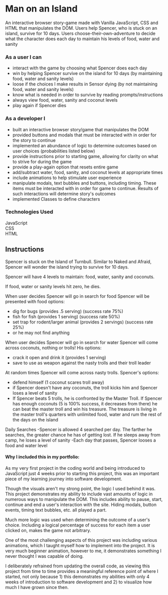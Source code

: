 # Man on an Island  
An interactive browser story-game made with Vanilla JavaScript, CSS and HTML that manipulates the DOM.
Users help Spencer, who is stuck on an island, survive for 10 days. Users choose-their-own-adventure to decide what the character does each day to maintain his levels of food, water and sanity

### As a user I can
- interact with the game by choosing what Spencer does each day
- win by helping Spencer survive on the island for 10 days (by maintaining food, water and sanity levels)
- loose if the choices I make results in Sensor dying (by not maintaining food, water and sanity levels)
- know what is needed in order to survive by reading prompts/instructions
- always view food, water, sanity and coconut levels
- play again if Spencer dies

### As a developer I
- built an interactive browser story/game that manipulates the DOM
- provided buttons and modals that must be interacted with in order for the story to continue
- implemented an abundance of logic to determine outcomes based on user choices (probabilities listed below)
- provide instructions prior to starting game, allowing for clarity on what to strive for during the game
- provide a play-again option that resets entire game
- add/subtract water, food, sanity, and coconut levels at appropriate times
- include animations to help stimulate user experience
- manipulate modals, text bubbles and buttons, including timing. These items must be interacted with in order for game to continue. Results of such interactions will determine story's outcomes
- implemented Classes to define characters

### Technologies Used
JavaScript\
CSS\
HTML

## Instructions
Spencer is stuck on the Island of Turnbull. Similar to Naked and Afraid, Spencer will wonder the island trying to survive for 10 days.

Spencer will have 4 levels to maintain: food, water, sanity and coconuts.

If food, water or sanity levels hit zero, he dies.

When user decides Spencer will go in search for food Spencer will be presented with food options:
  - dig for bugs (provides .5 serving) (success rate 75%)  
  - fish for fish (provides 1 serving) (success rate 50%)
  - set trap for rodent/larger animal (provides 2 servings) (success rate 25%)
  - or he may not find anything

When user decides Spencer will go in search for water Spencer will come across coconuts, nothing or trolls! His options:
  - crack it open and drink it (provides 1 serving)
  - save to use as weapon against the nasty trolls and their troll leader

At random times Spencer will come across nasty trolls. Spencer's options:
  - defend himself (1 coconut scares troll away)
  - if Spencer doesn't have any coconuts, the troll kicks him and Spencer loses a level of sanity
  - If Spencer beats 5 trolls, he is confronted by the Master Troll. If Spencer has enough coconuts (5 is 100% success, it decreases from there) he can beat the master troll and win his treasure. The treasure is living in the master troll's quarters with unlimited food, water and rum the rest of the days on the island

Daily Searches
-Spencer is allowed 4 searched per day. The farther he searches, the greater chance he has of getting lost. If he sleeps away from camp, he loses a level of sanity
-Each day that passes, Spencer looses a food and water level

#### Why I included this in my portfolio:
As my very first project in the coding world and being introduced to JavaScript just 4 weeks prior to starting this project, this was an important piece of my learning journey into software development.

Though the visuals aren't my strong point, the logic I used behind it was. This project demonstrates my ability to include vast amounts of logic in numerous ways to manipulate the DOM. This includes ability to pause, start, continue and end a user's interaction with the site. Hiding modals, button events, timing text bubbles, etc. all played a part.

Much more logic was used when determining the outcome of a user's choice. Including a logical percentage of success for each item a user clicked on, makes the game not arbitrary.

One of the most challenging aspects of this project was including various animations, which I taught myself how to implement into the project. It is very much beginner animation, however to me, it demonstrates something I never thought I was capable of doing.

I deliberately refrained from updating the overall code, as viewing this project from time to time provides a meaningful reference point of where I started, not only because 1) this demonstrates my abilities with only 4 weeks of introduction to software development and 2) to visualize how much I have grown since then.

